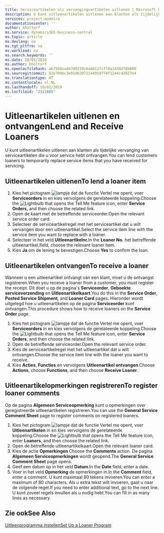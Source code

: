 ```yaml
---
title: Serviceartikelen als vervangingsartikelen uitlenen | Microsoft Docs
description: U kunt uitleenartikelen uitlenen aan klanten als tijdelijke vervanging van serviceartikelen die u voor service hebt ontvangen.
services: project-madeira
documentationcenter: ''
author: bholtorf
ms.service: dynamics365-business-central
ms.topic: article
ms.devlang: na
ms.tgt_pltfrm: na
ms.workload: na
ms.search.keywords: ''
ms.date: 10/01/2019
ms.author: bholtorf
ms.openlocfilehash: ab7950ca4b7d9239c6ab011fcff8a34392f8b800
ms.sourcegitcommit: 02e704bc3e01d62072144919774f1244c42827e4
ms.translationtype: HT
ms.contentlocale: nl-NL
ms.lasthandoff: 10/01/2019
ms.locfileid: "2311665"
---
```

# <a name="lend-and-receive-loaners"></a><span data-ttu-id="3aae5-103">Uitleenartikelen uitlenen en ontvangen</span><span class="sxs-lookup"><span data-stu-id="3aae5-103">Lend and Receive Loaners</span></span>
<span data-ttu-id="3aae5-104">U kunt uitleenartikelen uitlenen aan klanten als tijdelijke vervanging van serviceartikelen die u voor service hebt ontvangen.</span><span class="sxs-lookup"><span data-stu-id="3aae5-104">You can lend customers loaners to temporarily replace service items that you have received for servicing.</span></span>  
  
## <a name="to-lend-a-loaner-item"></a><span data-ttu-id="3aae5-105">Uitleenartikelen uitlenen</span><span class="sxs-lookup"><span data-stu-id="3aae5-105">To lend a loaner item</span></span>    
1. <span data-ttu-id="3aae5-106">Kies het pictogram ![lampje dat de functie Vertel me opent](media/ui-search/search_small.png "Vertel me wat u wilt doen"), voer **Serviceorders** in en kies vervolgens de gerelateerde koppeling.</span><span class="sxs-lookup"><span data-stu-id="3aae5-106">Choose the ![Lightbulb that opens the Tell Me feature](media/ui-search/search_small.png "Tell me what you want to do") icon, enter **Service Orders**, and then choose the related link.</span></span>  
2. <span data-ttu-id="3aae5-107">Open de kaart met de betreffende serviceorder.</span><span class="sxs-lookup"><span data-stu-id="3aae5-107">Open the relevant service order card.</span></span>  
3. <span data-ttu-id="3aae5-108">Selecteer de serviceartikelregel met het serviceartikel dat u wilt vervangen door een uitleenartikel.</span><span class="sxs-lookup"><span data-stu-id="3aae5-108">Select the service item line with the service item you want to replace with a loaner.</span></span>  
4. <span data-ttu-id="3aae5-109">Selecteer in het veld **Uitleenartikelnr.**</span><span class="sxs-lookup"><span data-stu-id="3aae5-109">In the **Loaner No.**</span></span> <span data-ttu-id="3aae5-110">het betreffende uitleenartikel.</span><span class="sxs-lookup"><span data-stu-id="3aae5-110">field, choose the relevant loaner item.</span></span>  
5. <span data-ttu-id="3aae5-111">Kies **Ja** om de lening te bevestigen.</span><span class="sxs-lookup"><span data-stu-id="3aae5-111">Choose **Yes** to confirm the loan.</span></span>  

## <a name="to-receive-a-loaner"></a><span data-ttu-id="3aae5-112">Uitleenartikelen ontvangen</span><span class="sxs-lookup"><span data-stu-id="3aae5-112">To receive a loaner</span></span>  
<span data-ttu-id="3aae5-113">Wanneer u een uitleenartikel ontvangt van een klant, moet u de ontvangst registreren.</span><span class="sxs-lookup"><span data-stu-id="3aae5-113">When you receive a loaner from a customer, you must register the receipt.</span></span> <span data-ttu-id="3aae5-114">Dit doet u op de pagina's **Serviceorder**, **Geboekte serviceverzending** en **Uitleenartikelkaart**.</span><span class="sxs-lookup"><span data-stu-id="3aae5-114">You do this in the **Service Order**, **Posted Service Shipment**, and **Loaner Card** pages.</span></span> <span data-ttu-id="3aae5-115">Hieronder wordt uitgelegd hoe u uitleenartikelen op de pagina **Serviceorder** kunt ontvangen.</span><span class="sxs-lookup"><span data-stu-id="3aae5-115">This procedure shows how to receive loaners on the **Service Order** page.</span></span>  
  
1. <span data-ttu-id="3aae5-116">Kies het pictogram ![lampje dat de functie Vertel me opent](media/ui-search/search_small.png "Vertel me wat u wilt doen"), voer **Serviceorders** in en kies vervolgens de gerelateerde koppeling.</span><span class="sxs-lookup"><span data-stu-id="3aae5-116">Choose the ![Lightbulb that opens the Tell Me feature](media/ui-search/search_small.png "Tell me what you want to do") icon, enter **Service Orders**, and then choose the related link.</span></span>  
2. <span data-ttu-id="3aae5-117">Open de betreffende serviceorder.</span><span class="sxs-lookup"><span data-stu-id="3aae5-117">Open the relevant service order.</span></span>  
3. <span data-ttu-id="3aae5-118">Kies de serviceartikelregel met het uitleenartikel dat u wilt ontvangen.</span><span class="sxs-lookup"><span data-stu-id="3aae5-118">Choose the service item line with the loaner you want to receive.</span></span>  
4. <span data-ttu-id="3aae5-119">Kies **Acties**, **Functies** en vervolgens **Uitleenartikel ontvangen**.</span><span class="sxs-lookup"><span data-stu-id="3aae5-119">Choose **Actions**, choose **Functions**, and then choose **Receive Loaner**.</span></span>  

## <a name="to-register-loaner-comments"></a><span data-ttu-id="3aae5-120">Uitleenartikelopmerkingen registreren</span><span class="sxs-lookup"><span data-stu-id="3aae5-120">To register loaner comments</span></span>  
<span data-ttu-id="3aae5-121">Op de pagina **Algemeen Serviceopmerking** kunt u opmerkingen over geregistreerde uitleenartikelen registreren.</span><span class="sxs-lookup"><span data-stu-id="3aae5-121">You can use the **General Service Comment Sheet** page to register comments on registered loaners.</span></span>  
  
1. <span data-ttu-id="3aae5-122">Kies het pictogram ![lampje dat de functie Vertel me opent](media/ui-search/search_small.png "Vertel me wat u wilt doen"), voer **Uitleenartikelen** in en kies vervolgens de gerelateerde koppeling.</span><span class="sxs-lookup"><span data-stu-id="3aae5-122">Choose the ![Lightbulb that opens the Tell Me feature](media/ui-search/search_small.png "Tell me what you want to do") icon, enter **Loaners**, and then choose the related link.</span></span>  
2. <span data-ttu-id="3aae5-123">Open de betreffende uitleenartikelkaart.</span><span class="sxs-lookup"><span data-stu-id="3aae5-123">Open the relevant loaner card.</span></span>  
3. <span data-ttu-id="3aae5-124">Kies de actie **Opmerkingen**.</span><span class="sxs-lookup"><span data-stu-id="3aae5-124">Choose the **Comments** action.</span></span> <span data-ttu-id="3aae5-125">De pagina **Algemeen Serviceopmerkingen** wordt geopend.</span><span class="sxs-lookup"><span data-stu-id="3aae5-125">The **General Service Comment Sheet** page opens.</span></span>  
4. <span data-ttu-id="3aae5-126">Geef een datum op in het veld **Datum**.</span><span class="sxs-lookup"><span data-stu-id="3aae5-126">In the **Date** field, enter a date.</span></span>  
5. <span data-ttu-id="3aae5-127">Voer in het veld **Opmerking** de opmerkingen in.</span><span class="sxs-lookup"><span data-stu-id="3aae5-127">In the **Comment** field, enter a comment.</span></span> <span data-ttu-id="3aae5-128">U kunt maximaal 80 tekens invoeren.</span><span class="sxs-lookup"><span data-stu-id="3aae5-128">You can enter a maximum of 80 characters.</span></span> <span data-ttu-id="3aae5-129">Als u extra tekst wilt invoeren, gaat u naar de volgende regel.</span><span class="sxs-lookup"><span data-stu-id="3aae5-129">If you need to enter additional text, go to the next line.</span></span> <span data-ttu-id="3aae5-130">U kunt zoveel regels invullen als u nodig hebt.</span><span class="sxs-lookup"><span data-stu-id="3aae5-130">You can fill in as many lines as necessary.</span></span>  
  
## <a name="see-also"></a><span data-ttu-id="3aae5-131">Zie ook</span><span class="sxs-lookup"><span data-stu-id="3aae5-131">See Also</span></span>  
[<span data-ttu-id="3aae5-132">Uitleenprogramma instellen</span><span class="sxs-lookup"><span data-stu-id="3aae5-132">Set Up a Loaner Program</span></span>](service-how-setup-loaner-program.md)   
